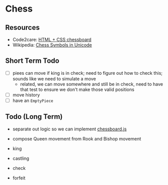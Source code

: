 # Chess

## Resources

- Code2care: [HTML + CSS chessboard](http://code2care.org/pages/chessboard-with-pieces-using-pure-html-and-css/)
- Wikipedia: [Chess Symbols in Unicode](https://en.wikipedia.org/wiki/Chess_symbols_in_Unicode)

## Short Term Todo

- [ ] piees can move if king is in check; need to figure out how to check this; sounds like we need to simulate a move
  - related, we can move somewhere and still be in check, need to have that test to ensure we don't make those valid positions
- [ ] move history
- [ ] have an `EmptyPiece`

## Todo (Long Term)

- separate out logic so we can implement [chessboard.js](https://chessboardjs.com/)
- compose Queen movement from Rook and Bishop movement

- king
- castling
- check
- forfeit
